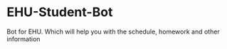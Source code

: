 # EHU-Student-Bot
 Bot for EHU. Which will help you with the schedule, homework and other information
